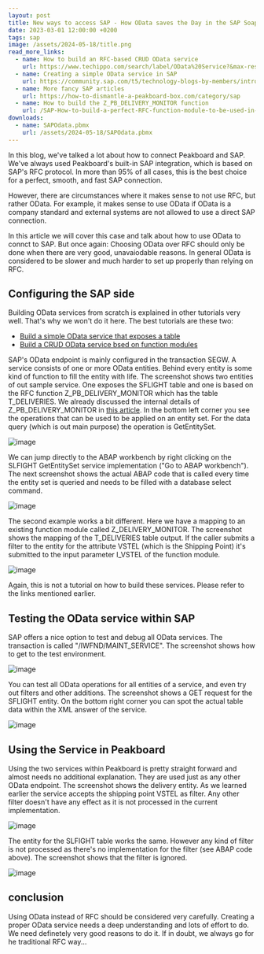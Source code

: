 ```yaml
---
layout: post
title: New ways to access SAP - How OData saves the Day in the SAP Soap Opera
date: 2023-03-01 12:00:00 +0200
tags: sap
image: /assets/2024-05-18/title.png
read_more_links:
  - name: How to build an RFC-based CRUD OData service
    url: https://www.techippo.com/search/label/OData%20Service?&max-results=8
  - name: Creating a simple OData service in SAP
    url: https://community.sap.com/t5/technology-blogs-by-members/introduction-to-odata-and-how-to-implement-them-in-abap/ba-p/13474383
  - name: More fancy SAP articles
    url: https://how-to-dismantle-a-peakboard-box.com/category/sap
  - name: How to build the Z_PB_DELIVERY_MONITOR function
    url: /SAP-How-to-build-a-perfect-RFC-function-module-to-be-used-in-Peakboard.html
downloads:
  - name: SAPOdata.pbmx
    url: /assets/2024-05-18/SAPOdata.pbmx
---
```

In this blog, we've talked a lot about how to connect Peakboard and SAP. We've always used Peakboard's built-in SAP integration, which is based on SAP's RFC protocol. In more than 95% of all cases, this is the best choice for a perfect, smooth, and fast SAP connection.

However, there are circumstances where it makes sense to not use RFC, but rather OData. For example, it makes sense to use OData if OData is a company standard and external systems are not allowed to use a direct SAP connection. 

In this article we will cover this case and talk about how to use OData to connct to SAP. But once again: Choosing OData over RFC should only be done when there are very good, unavaiodable reasons. In general OData is considered to be slower and much harder to set up properly than relying on RFC.
 
## Configuring the SAP side

Building OData services from scratch is explained in other tutorials very well. That's why we won't do it here. The best tutorials are these two:

* [Build a simple OData service that exposes a table](https://community.sap.com/t5/technology-blogs-by-members/introduction-to-odata-and-how-to-implement-them-in-abap/ba-p/13474383)
* [Build a CRUD OData service bsed on function modules](https://www.techippo.com/search/label/OData%20Service?&max-results=8)

SAP's OData endpoint is mainly configured in the transaction SEGW. A service consists of one or more OData entities. Behind every entity is some kind of function to fill the entity with life. The screenshot shows two entities of out sample service. One exposes the SFLIGHT table and one is based on the RFC function Z_PB_DELIVERY_MONITOR which has the table T_DELIVERIES. We already discussed the internal details of Z_PB_DELIVERY_MONITOR in [this article](/SAP-How-to-build-a-perfect-RFC-function-module-to-be-used-in-Peakboard.html).
In the bottom left corner you see the operations that can be used to be applied on an entity set. For the data query (which is out main purpose) the operation is GetEntitySet.

![image](/assets/2024-05-18/010.png)

We can jump directly to the ABAP workbench by right clicking on the SLFIGHT GetEntitySet service implementation ("Go to ABAP workbench"). The next screenshot shows the actual ABAP code that is called every time the entity set is queried and needs to be filled with a database select command.

![image](/assets/2024-05-18/020.png)

The second example works a bit different. Here we have a mapping to an existing function module called Z_DELIVERY_MONITOR. The screenshot shows the mapping of the T_DELIVERIES table output. If the caller submits a filter to the entity for the attribute VSTEL (which is the Shipping Point) it's submitted to the input parameter I_VSTEL of the function module.

![image](/assets/2024-05-18/030.png)

Again, this is not a tutorial on how to build these services. Please refer to the links mentioned earlier.

## Testing the OData service within SAP

SAP offers a nice option to test and debug all OData services. The transaction is called "/IWFND/MAINT_SERVICE". The screenshot shows how to get to the test environment.

![image](/assets/2024-05-18/040.png)

You can test all OData operations for all entities of a service, and even try out filters and other additions. The screenshot shows a GET request for the SFLIGHT entity. On the bottom right corner you can spot the actual table data within the XML answer of the service.

![image](/assets/2024-05-18/050.png)

## Using the Service in Peakboard

Using the two services within Peakboard is pretty straight forward and almost needs no additional explanation. They are used just as any other OData endpoint.
The screenshot shows the delivery entity. As we learned earlier the service accepts the shipping point VSTEL as filter. Any other filter doesn't have any effect as it is not processed in the current implementation.

![image](/assets/2024-05-18/060.png)

The entity for the SLFIGHT table works the same. However any kind of filter is not processed as there's no implementation for the filter (see ABAP code above). The screenshot shows that the filter is ignored.

![image](/assets/2024-05-18/070.png)

## conclusion

Using OData instead of RFC should be considered very carefully. Creating a proper OData service needs a deep understanding and lots of effort to do. We need definetely very good reasons to do it. If in doubt, we always go for he traditional RFC way...


